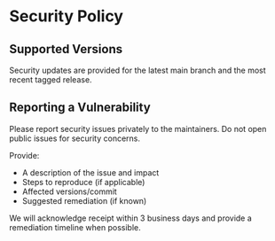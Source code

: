 # Security Policy

## Supported Versions
Security updates are provided for the latest main branch and the most recent tagged release.

## Reporting a Vulnerability
Please report security issues privately to the maintainers. Do not open public issues for security concerns.

Provide:
- A description of the issue and impact
- Steps to reproduce (if applicable)
- Affected versions/commit
- Suggested remediation (if known)

We will acknowledge receipt within 3 business days and provide a remediation timeline when possible.
